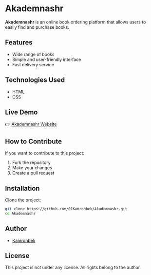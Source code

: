 # Akademnashr

**Akademnashr** is an online book ordering platform that allows users to easily find and purchase books.

## Features
- Wide range of books
- Simple and user-friendly interface
- Fast delivery service

## Technologies Used
- HTML
- CSS

## Live Demo
👉 [Akademnashr Website](https://akademnashr-alpha.vercel.app/)

## How to Contribute
If you want to contribute to this project:
1. Fork the repository
2. Make your changes
3. Create a pull request

## Installation
Clone the project:

```bash
git clone https://github.com/01Kamronbek/Akademnashr.git
cd Akademnashr
```

## Author
- [Kamronbek](https://github.com/01Kamronbek)

## License
This project is not under any license. All rights belong to the author.
